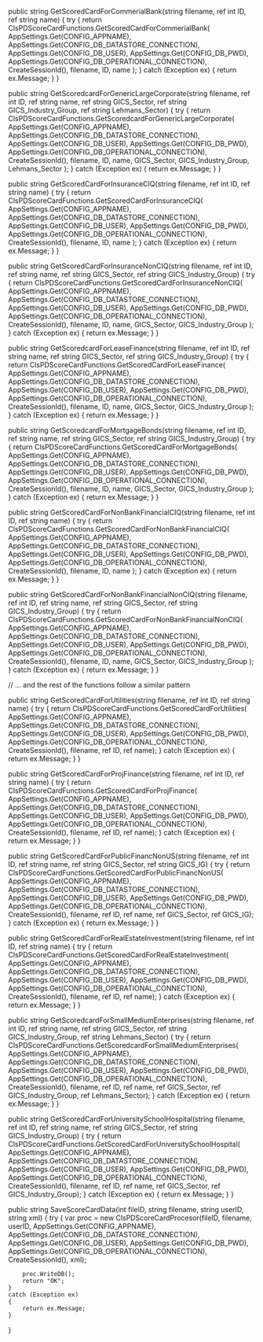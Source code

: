 public string GetScoredCardForCommerialBank(string filename, ref int ID, ref string name)
{
    try
    {
        return ClsPDScoreCardFunctions.GetScoredCardForCommerialBank(
            AppSettings.Get(CONFIG_APPNAME),
            AppSettings.Get(CONFIG_DB_DATASTORE_CONNECTION),
            AppSettings.Get(CONFIG_DB_USER),
            AppSettings.Get(CONFIG_DB_PWD),
            AppSettings.Get(CONFIG_DB_OPERATIONAL_CONNECTION),
            CreateSessionId(),
            filename, ID, name
        );
    }
    catch (Exception ex)
    {
        return ex.Message;
    }
}

public string GetScoredcardForGenericLargeCorporate(string filename, ref int ID, ref string name, ref string GICS_Sector, ref string GICS_Industry_Group, ref string Lehmans_Sector)
{
    try
    {
        return ClsPDScoreCardFunctions.GetScoredcardForGenericLargeCorporate(
            AppSettings.Get(CONFIG_APPNAME),
            AppSettings.Get(CONFIG_DB_DATASTORE_CONNECTION),
            AppSettings.Get(CONFIG_DB_USER),
            AppSettings.Get(CONFIG_DB_PWD),
            AppSettings.Get(CONFIG_DB_OPERATIONAL_CONNECTION),
            CreateSessionId(),
            filename, ID, name, GICS_Sector, GICS_Industry_Group, Lehmans_Sector
        );
    }
    catch (Exception ex)
    {
        return ex.Message;
    }
}

public string GetScoredCardForInsuranceCIQ(string filename, ref int ID, ref string name)
{
    try
    {
        return ClsPDScoreCardFunctions.GetScoredCardForInsuranceCIQ(
            AppSettings.Get(CONFIG_APPNAME),
            AppSettings.Get(CONFIG_DB_DATASTORE_CONNECTION),
            AppSettings.Get(CONFIG_DB_USER),
            AppSettings.Get(CONFIG_DB_PWD),
            AppSettings.Get(CONFIG_DB_OPERATIONAL_CONNECTION),
            CreateSessionId(),
            filename, ID, name
        );
    }
    catch (Exception ex)
    {
        return ex.Message;
    }
}

public string GetScoredCardForInsuranceNonCIQ(string filename, ref int ID, ref string name, ref string GICS_Sector, ref string GICS_Industry_Group)
{
    try
    {
        return ClsPDScoreCardFunctions.GetScoredCardForInsuranceNonCIQ(
            AppSettings.Get(CONFIG_APPNAME),
            AppSettings.Get(CONFIG_DB_DATASTORE_CONNECTION),
            AppSettings.Get(CONFIG_DB_USER),
            AppSettings.Get(CONFIG_DB_PWD),
            AppSettings.Get(CONFIG_DB_OPERATIONAL_CONNECTION),
            CreateSessionId(),
            filename, ID, name, GICS_Sector, GICS_Industry_Group
        );
    }
    catch (Exception ex)
    {
        return ex.Message;
    }
}

public string GetScoredcardForLeaseFinance(string filename, ref int ID, ref string name, ref string GICS_Sector, ref string GICS_Industry_Group)
{
    try
    {
        return ClsPDScoreCardFunctions.GetScoredCardForLeaseFinance(
            AppSettings.Get(CONFIG_APPNAME),
            AppSettings.Get(CONFIG_DB_DATASTORE_CONNECTION),
            AppSettings.Get(CONFIG_DB_USER),
            AppSettings.Get(CONFIG_DB_PWD),
            AppSettings.Get(CONFIG_DB_OPERATIONAL_CONNECTION),
            CreateSessionId(),
            filename, ID, name, GICS_Sector, GICS_Industry_Group
        );
    }
    catch (Exception ex)
    {
        return ex.Message;
    }
}

public string GetScoredcardForMortgageBonds(string filename, ref int ID, ref string name, ref string GICS_Sector, ref string GICS_Industry_Group)
{
    try
    {
        return ClsPDScoreCardFunctions.GetScoredCardForMortgageBonds(
            AppSettings.Get(CONFIG_APPNAME),
            AppSettings.Get(CONFIG_DB_DATASTORE_CONNECTION),
            AppSettings.Get(CONFIG_DB_USER),
            AppSettings.Get(CONFIG_DB_PWD),
            AppSettings.Get(CONFIG_DB_OPERATIONAL_CONNECTION),
            CreateSessionId(),
            filename, ID, name, GICS_Sector, GICS_Industry_Group
        );
    }
    catch (Exception ex)
    {
        return ex.Message;
    }
}

public string GetScoredCardForNonBankFinancialCIQ(string filename, ref int ID, ref string name)
{
    try
    {
        return ClsPDScoreCardFunctions.GetScoredCardForNonBankFinancialCIQ(
            AppSettings.Get(CONFIG_APPNAME),
            AppSettings.Get(CONFIG_DB_DATASTORE_CONNECTION),
            AppSettings.Get(CONFIG_DB_USER),
            AppSettings.Get(CONFIG_DB_PWD),
            AppSettings.Get(CONFIG_DB_OPERATIONAL_CONNECTION),
            CreateSessionId(),
            filename, ID, name
        );
    }
    catch (Exception ex)
    {
        return ex.Message;
    }
}

public string GetScoredCardForNonBankFinancialNonCIQ(string filename, ref int ID, ref string name, ref string GICS_Sector, ref string GICS_Industry_Group)
{
    try
    {
        return ClsPDScoreCardFunctions.GetScoredCardForNonBankFinancialNonCIQ(
            AppSettings.Get(CONFIG_APPNAME),
            AppSettings.Get(CONFIG_DB_DATASTORE_CONNECTION),
            AppSettings.Get(CONFIG_DB_USER),
            AppSettings.Get(CONFIG_DB_PWD),
            AppSettings.Get(CONFIG_DB_OPERATIONAL_CONNECTION),
            CreateSessionId(),
            filename, ID, name, GICS_Sector, GICS_Industry_Group
        );
    }
    catch (Exception ex)
    {
        return ex.Message;
    }
}

// ... and the rest of the functions follow a similar pattern


public string GetScoredCardForUtilities(string filename, ref int ID, ref string name)
{
    try
    {
        return ClsPDScoreCardFunctions.GetScoredCardForUtilities(
            AppSettings.Get(CONFIG_APPNAME),
            AppSettings.Get(CONFIG_DB_DATASTORE_CONNECTION),
            AppSettings.Get(CONFIG_DB_USER),
            AppSettings.Get(CONFIG_DB_PWD),
            AppSettings.Get(CONFIG_DB_OPERATIONAL_CONNECTION),
            CreateSessionId(),
            filename, ref ID, ref name);
    }
    catch (Exception ex)
    {
        return ex.Message;
    }
}

public string GetScoredCardForProjFinance(string filename, ref int ID, ref string name)
{
    try
    {
        return ClsPDScoreCardFunctions.GetScoredCardForProjFinance(
            AppSettings.Get(CONFIG_APPNAME),
            AppSettings.Get(CONFIG_DB_DATASTORE_CONNECTION),
            AppSettings.Get(CONFIG_DB_USER),
            AppSettings.Get(CONFIG_DB_PWD),
            AppSettings.Get(CONFIG_DB_OPERATIONAL_CONNECTION),
            CreateSessionId(),
            filename, ref ID, ref name);
    }
    catch (Exception ex)
    {
        return ex.Message;
    }
}

public string GetScoredCardForPublicFinancNonUS(string filename, ref int ID, ref string name, ref string GICS_Sector, ref string GICS_IG)
{
    try
    {
        return ClsPDScoreCardFunctions.GetScoredCardForPublicFinancNonUS(
            AppSettings.Get(CONFIG_APPNAME),
            AppSettings.Get(CONFIG_DB_DATASTORE_CONNECTION),
            AppSettings.Get(CONFIG_DB_USER),
            AppSettings.Get(CONFIG_DB_PWD),
            AppSettings.Get(CONFIG_DB_OPERATIONAL_CONNECTION),
            CreateSessionId(),
            filename, ref ID, ref name, ref GICS_Sector, ref GICS_IG);
    }
    catch (Exception ex)
    {
        return ex.Message;
    }
}

public string GetScoredCardForRealEstateInvestment(string filename, ref int ID, ref string name)
{
    try
    {
        return ClsPDScoreCardFunctions.GetScoredCardForRealEstateInvestment(
            AppSettings.Get(CONFIG_APPNAME),
            AppSettings.Get(CONFIG_DB_DATASTORE_CONNECTION),
            AppSettings.Get(CONFIG_DB_USER),
            AppSettings.Get(CONFIG_DB_PWD),
            AppSettings.Get(CONFIG_DB_OPERATIONAL_CONNECTION),
            CreateSessionId(),
            filename, ref ID, ref name);
    }
    catch (Exception ex)
    {
        return ex.Message;
    }
}

public string GetScoredcardForSmallMediumEnterprises(string filename, ref int ID, ref string name, ref string GICS_Sector, ref string GICS_Industry_Group, ref string Lehmans_Sector)
{
    try
    {
        return ClsPDScoreCardFunctions.GetScoredcardForSmallMediumEnterprises(
            AppSettings.Get(CONFIG_APPNAME),
            AppSettings.Get(CONFIG_DB_DATASTORE_CONNECTION),
            AppSettings.Get(CONFIG_DB_USER),
            AppSettings.Get(CONFIG_DB_PWD),
            AppSettings.Get(CONFIG_DB_OPERATIONAL_CONNECTION),
            CreateSessionId(),
            filename, ref ID, ref name, ref GICS_Sector, ref GICS_Industry_Group, ref Lehmans_Sector);
    }
    catch (Exception ex)
    {
        return ex.Message;
    }
}

public string GetScoredCardForUniversitySchoolHospital(string filename, ref int ID, ref string name, ref string GICS_Sector, ref string GICS_Industry_Group)
{
    try
    {
        return ClsPDScoreCardFunctions.GetScoredCardForUniversitySchoolHospital(
            AppSettings.Get(CONFIG_APPNAME),
            AppSettings.Get(CONFIG_DB_DATASTORE_CONNECTION),
            AppSettings.Get(CONFIG_DB_USER),
            AppSettings.Get(CONFIG_DB_PWD),
            AppSettings.Get(CONFIG_DB_OPERATIONAL_CONNECTION),
            CreateSessionId(),
            filename, ref ID, ref name, ref GICS_Sector, ref GICS_Industry_Group);
    }
    catch (Exception ex)
    {
        return ex.Message;
    }
}

public string SaveScoreCardData(int fileID, string filename, string userID, string xml)
{
    try
    {
        var proc = new ClsPDScoreCardProcesor(fileID, filename, userID,
            AppSettings.Get(CONFIG_APPNAME),
            AppSettings.Get(CONFIG_DB_DATASTORE_CONNECTION),
            AppSettings.Get(CONFIG_DB_USER),
            AppSettings.Get(CONFIG_DB_PWD),
            AppSettings.Get(CONFIG_DB_OPERATIONAL_CONNECTION),
            CreateSessionId(), xml);

        proc.WriteDB();
        return "OK";
    }
    catch (Exception ex)
    {
        return ex.Message;
    }
}

